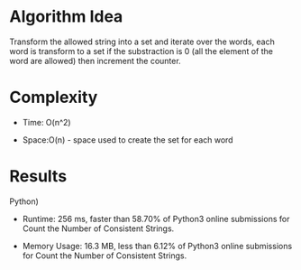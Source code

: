 # Algorithm Idea

Transform the allowed string into a set and iterate over the words, each word is transform to a set if the substraction is 0 (all the element of the word are allowed) then increment the counter.

# Complexity

- Time: O(n^2)

- Space:O(n) - space used to create the set for each word

# Results

Python)

- Runtime: 256 ms, faster than 58.70% of Python3 online submissions for Count the Number of Consistent Strings.

- Memory Usage: 16.3 MB, less than 6.12% of Python3 online submissions for Count the Number of Consistent Strings.
